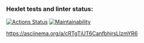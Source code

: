 ### Hexlet tests and linter status:

[![Actions Status](https://github.com/AntonGalygo/frontend-project-44/actions/workflows/hexlet-check.yml/badge.svg)](https://github.com/AntonGalygo/frontend-project-44/actions)
[![Maintainability](https://api.codeclimate.com/v1/badges/c0a269f62a55d25134d9/maintainability)](https://codeclimate.com/github/AntonGalygo/frontend-project-44/maintainability)

https://asciinema.org/a/cRTgTiUT6CanfbhjrsLIzmYR6

